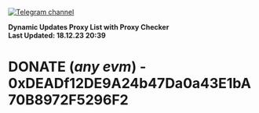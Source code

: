 [![Telegram channel](https://img.shields.io/endpoint?url=https://runkit.io/damiankrawczyk/telegram-badge/branches/master?url=https://t.me/n4z4v0d)](https://t.me/n4z4v0d) 

**Dynamic Updates Proxy List with Proxy Checker**  
**Last Updated: 18.12.23 20:39**

# DONATE (_any evm_) - 0xDEADf12DE9A24b47Da0a43E1bA70B8972F5296F2
